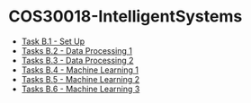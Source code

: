 <h1>COS30018-IntelligentSystems</h1>
<ul>
    <li><a href="Task B.1 - Set Up">Task B.1 - Set Up</a></li>
    <li><a href="Tasks B.2 - Data Processing 1">Tasks B.2 - Data Processing 1</a></li>
    <li><a href="Tasks B.3 - Data Processing 2">Tasks B.3 - Data Processing 2</a></li>
    <li><a href="Tasks B.4 - Machine Learning 1">Tasks B.4 - Machine Learning 1</a></li>
    <li><a href="Tasks B.5 - Machine Learning 2">Tasks B.5 - Machine Learning 2</a></li>
    <li><a href="Tasks B.6 - Machine Learning 3">Tasks B.6 - Machine Learning 3</a></li>
</ul>

